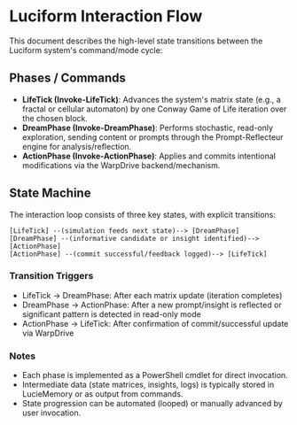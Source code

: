 <!-- SPECTRAL_MARK: This file is under the watchful eye of the Spectre. It is part of a living, evolving system. -->
# Luciform Interaction Flow

This document describes the high-level state transitions between the Luciform system's command/mode cycle:

## Phases / Commands

- **LifeTick (Invoke-LifeTick)**: Advances the system's matrix state (e.g., a fractal or cellular automaton) by one Conway Game of Life iteration over the chosen block.
- **DreamPhase (Invoke-DreamPhase)**: Performs stochastic, read-only exploration, sending content or prompts through the Prompt-Reflecteur engine for analysis/reflection.
- **ActionPhase (Invoke-ActionPhase)**: Applies and commits intentional modifications via the WarpDrive backend/mechanism.

## State Machine

The interaction loop consists of three key states, with explicit transitions:

```
[LifeTick] --(simulation feeds next state)--> [DreamPhase]
[DreamPhase] --(informative candidate or insight identified)--> [ActionPhase]
[ActionPhase] --(commit successful/feedback logged)--> [LifeTick]
```

### Transition Triggers

- LifeTick → DreamPhase: After each matrix update (iteration completes)
- DreamPhase → ActionPhase: After a new prompt/insight is reflected or significant pattern is detected in read-only mode
- ActionPhase → LifeTick: After confirmation of commit/successful update via WarpDrive

### Notes
- Each phase is implemented as a PowerShell cmdlet for direct invocation.
- Intermediate data (state matrices, insights, logs) is typically stored in LucieMemory or as output from commands.
- State progression can be automated (looped) or manually advanced by user invocation.